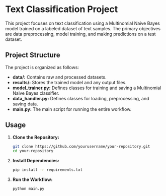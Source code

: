 # Text Classification Project

This project focuses on text classification using a Multinomial Naive Bayes model trained on a labeled dataset of text samples. The primary objectives are data preprocessing, model training, and making predictions on a test dataset.

## Project Structure

The project is organized as follows:

- **data/:** Contains raw and processed datasets.
- **results/:** Stores the trained model and any output files.
- **model_trainer.py:** Defines classes for training and saving a Multinomial Naive Bayes classifier.
- **data_handler.py:** Defines classes for loading, preprocessing, and saving data.
- **main.py:** The main script for running the entire workflow.

## Usage

1. **Clone the Repository:**
   ```bash
   git clone https://github.com/yourusername/your-repository.git
   cd your-repository

2. **Install Dependencies:**
   ```bash
   pip install -r requirements.txt

3. **Run the Workflow:**
   ```bash
   python main.py
